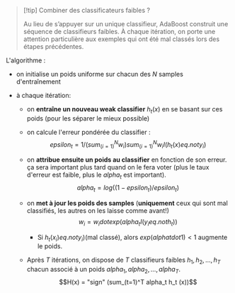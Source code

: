 > [!tip] Combiner des classificateurs faibles ?
> 
> Au lieu de s’appuyer sur un unique classifieur, AdaBoost construit une séquence de classifieurs faibles. À chaque itération, on porte une attention particulière aux exemples qui ont été mal classés lors des étapes précédentes.

L'algorithme :
- on initialise un poids uniforme sur chacun des $N$ samples d'entraînement


- à chaque itération:
	- on **entraîne un nouveau weak classifier** $h_t (x)$ en se basant sur ces poids (pour les séparer le mieux possible)
	- on calcule l'erreur pondérée du classifier :
		$$ epsilon_t = 1/(sum_(i = 1)^N w_i) sum_(i = 1)^N w_i I(h_t (x) eq.not y_i) $$
	- on **attribue ensuite un poids au classifier** en fonction de son erreur. ça sera important plus tard quand on le fera voter (plus le taux d'erreur est faible, plus le $alpha_t$ est important).
	$$ alpha_t = log((1 - epsilon_t)/epsilon_t) $$
	- on **met à jour les poids des samples** (**uniquement** ceux qui sont mal classifiés, les autres on les laisse comme avant!)
	$$ w_i = w_i dot exp(alpha_t I (y_i eq.not h_t)) $$
		- Si $h_t (x_i) eq.not y_i)$​ (mal classé), alors $exp⁡(alpha t dot 1)< 1$ augmente le poids.
	
	- Après $T$ itérations, on dispose de $T$ classifieurs faibles $h_1, h_2, ..., h_T$ chacun associé à un poids $alpha_1, alpha_2, ..., alpha_T$.
	$$H(x) = "sign" (sum_(t=1)^T alpha_t h_t (x))$$


